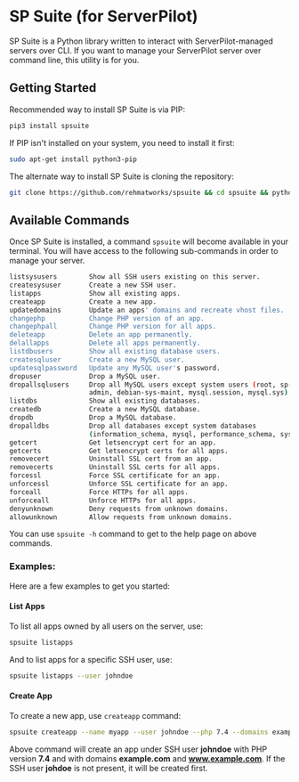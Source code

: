 # SP Suite (for ServerPilot)
SP Suite is a Python library written to interact with ServerPilot-managed servers over CLI. If you want to manage your ServerPilot server over command line, this utility is for you.

## Getting Started
Recommended way to install SP Suite is via PIP:

```bash
pip3 install spsuite
```

If PIP isn't installed on your system, you need to install it first:

```bash
sudo apt-get install python3-pip
```

The alternate way to install SP Suite is cloning the repository:

```bash
git clone https://github.com/rehmatworks/spsuite && cd spsuite && python3 setup.py install
```

## Available Commands
Once SP Suite is installed, a command `spsuite` will become available in your terminal. You will have access to the following sub-commands in order to manage your server.

```bash
listsysusers        Show all SSH users existing on this server.
createsysuser       Create a new SSH user.
listapps            Show all existing apps.
createapp           Create a new app.
updatedomains       Update an apps' domains and recreate vhost files.
changephp           Change PHP version of an app.
changephpall        Change PHP version for all apps.
deleteapp           Delete an app permanently.
delallapps          Delete all apps permanently.
listdbusers         Show all existing database users.
createsqluser       Create a new MySQL user.
updatesqlpassword   Update any MySQL user's password.
dropuser            Drop a MySQL user.
dropallsqlusers     Drop all MySQL users except system users (root, sp-
                    admin, debian-sys-maint, mysql.session, mysql.sys).
listdbs             Show all existing databases.
createdb            Create a new MySQL database.
dropdb              Drop a MySQL database.
dropalldbs          Drop all databases except system databases
                    (information_schema, mysql, performance_schema, sys).
getcert             Get letsencrypt cert for an app.
getcerts            Get letsencrypt certs for all apps.
removecert          Uninstall SSL cert from an app.
removecerts         Uninstall SSL certs for all apps.
forcessl            Force SSL certificate for an app.
unforcessl          Unforce SSL certificate for an app.
forceall            Force HTTPs for all apps.
unforceall          Unforce HTTPs for all apps.
denyunknown         Deny requests from unknown domains.
allowunknown        Allow requests from unknown domains.
```

You can use `spsuite -h` command to get to the help page on above commands.

### Examples:
Here are a few examples to get you started:

#### List Apps
To list all apps owned by all users on the server, use:
```bash
spsuite listapps
```

And to list apps for a specific SSH user, use:
```bash
spsuite listapps --user johndoe
```

#### Create App
To create a new app, use `createapp` command:
```bash
spsuite createapp --name myapp --user johndoe --php 7.4 --domains example.com,www.example.com
```
Above command will create an app under SSH user **johndoe** with PHP version **7.4** and with domains **example.com** and **www.example.com**. If the SSH user **johdoe** is not present, it will be created first.
